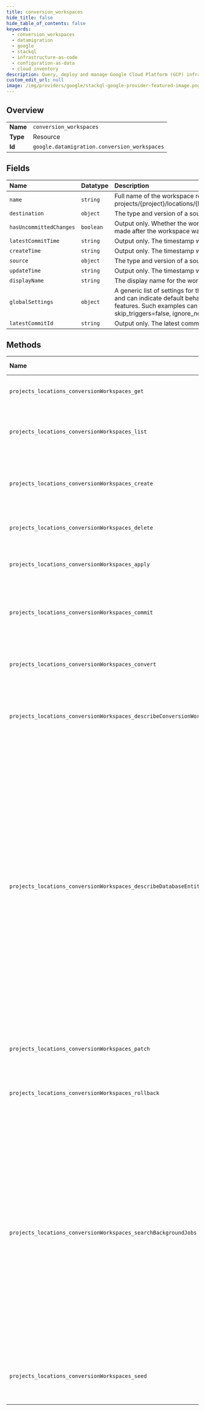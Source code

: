 ```yaml
---
title: conversion_workspaces
hide_title: false
hide_table_of_contents: false
keywords:
  - conversion_workspaces
  - datamigration
  - google    
  - stackql
  - infrastructure-as-code
  - configuration-as-data
  - cloud inventory
description: Query, deploy and manage Google Cloud Platform (GCP) infrastructure and resources using SQL
custom_edit_url: null
image: /img/providers/google/stackql-google-provider-featured-image.png
---
```

  
    

## Overview
<table><tbody>
<tr><td><b>Name</b></td><td><code>conversion_workspaces</code></td></tr>
<tr><td><b>Type</b></td><td>Resource</td></tr>
<tr><td><b>Id</b></td><td><code>google.datamigration.conversion_workspaces</code></td></tr>
</tbody></table>

## Fields
| Name | Datatype | Description |
|:-----|:---------|:------------|
| `name` | `string` | Full name of the workspace resource, in the form of: projects/&#123;project&#125;/locations/&#123;location&#125;/conversionWorkspaces/&#123;conversion_workspace&#125;. |
| `destination` | `object` | The type and version of a source or destination DB. |
| `hasUncommittedChanges` | `boolean` | Output only. Whether the workspace has uncommitted changes (changes which were made after the workspace was committed) |
| `latestCommitTime` | `string` | Output only. The timestamp when the workspace was committed. |
| `createTime` | `string` | Output only. The timestamp when the workspace resource was created. |
| `source` | `object` | The type and version of a source or destination DB. |
| `updateTime` | `string` | Output only. The timestamp when the workspace resource was last updated. |
| `displayName` | `string` | The display name for the workspace |
| `globalSettings` | `object` | A generic list of settings for the workspace. The settings are database pair dependant and can indicate default behavior for the mapping rules engine or turn on or off specific features. Such examples can be: convert_foreign_key_to_interleave=true, skip_triggers=false, ignore_non_table_synonyms=true |
| `latestCommitId` | `string` | Output only. The latest commit id |
## Methods
| Name | Accessible by | Required Params | Description |
|:-----|:--------------|:----------------|:------------|
| `projects_locations_conversionWorkspaces_get` | `SELECT` | `conversionWorkspacesId, locationsId, projectsId` | Gets details of a single conversion workspace. |
| `projects_locations_conversionWorkspaces_list` | `SELECT` | `locationsId, projectsId` | Lists conversion workspaces in a given project and location. |
| `projects_locations_conversionWorkspaces_create` | `INSERT` | `locationsId, projectsId` | Creates a new conversion workspace in a given project and location. |
| `projects_locations_conversionWorkspaces_delete` | `DELETE` | `conversionWorkspacesId, locationsId, projectsId` | Deletes a single conversion workspace. |
| `projects_locations_conversionWorkspaces_apply` | `EXEC` | `conversionWorkspacesId, locationsId, projectsId` | Apply draft tree onto a specific destination database |
| `projects_locations_conversionWorkspaces_commit` | `EXEC` | `conversionWorkspacesId, locationsId, projectsId` | Marks all the data in the conversion workspace as committed. |
| `projects_locations_conversionWorkspaces_convert` | `EXEC` | `conversionWorkspacesId, locationsId, projectsId` | Creates a draft tree schema for the destination database. |
| `projects_locations_conversionWorkspaces_describeConversionWorkspaceRevisions` | `EXEC` | `conversionWorkspacesId, locationsId, projectsId` | Retrieves a list of committed revisions of a specific conversion workspace. |
| `projects_locations_conversionWorkspaces_describeDatabaseEntities` | `EXEC` | `conversionWorkspacesId, locationsId, projectsId` | Use this method to describe the database entities tree for a specific conversion workspace and a specific tree type. The DB Entities are not a resource like conversion workspace or mapping rule, and they can not be created, updated or deleted like one. Instead they are simple data objects describing the structure of the client database. |
| `projects_locations_conversionWorkspaces_patch` | `EXEC` | `conversionWorkspacesId, locationsId, projectsId` | Updates the parameters of a single conversion workspace. |
| `projects_locations_conversionWorkspaces_rollback` | `EXEC` | `conversionWorkspacesId, locationsId, projectsId` | Rollbacks a conversion workspace to the last committed spanshot. |
| `projects_locations_conversionWorkspaces_searchBackgroundJobs` | `EXEC` | `conversionWorkspacesId, locationsId, projectsId` | Use this method to search/list the background jobs for a specific conversion workspace. The background jobs are not a resource like conversion workspace or mapping rule, and they can not be created, updated or deleted like one. Instead they are a way to expose the data plane jobs log. |
| `projects_locations_conversionWorkspaces_seed` | `EXEC` | `conversionWorkspacesId, locationsId, projectsId` | Imports a snapshot of the source database into the conversion workspace. |
